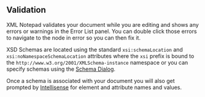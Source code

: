 
## Validation

XML Notepad validates your document while you are editing and shows any errors or warnings in the Error List panel. You
can double click those errors to navigate to the node in error so you can then fix it.

XSD Schemas are located using the standard `xsi:schemaLocation` and `xsi:noNamespaceSchemaLocation` attributes where the `xsi`
prefix is bound to the `http://www.w3.org/2001/XMLSchema-instance` namespace or you can specify schemas using the [Schema
Dialog](schemas.md).

Once a schema is associated with your document you will also get prompted by [Intellisense](intellisense.md) for element
and attribute names and values.